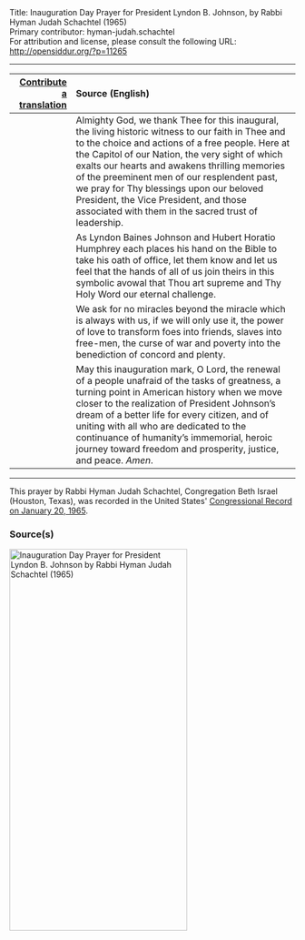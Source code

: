 <html>
<head></head>
<body>
Title: Inauguration Day Prayer for President Lyndon B. Johnson, by Rabbi Hyman Judah Schachtel (1965)<br />
Primary contributor: hyman-judah.schachtel<br />
For attribution and license, please consult the following URL: <a href="http://opensiddur.org/?p=11265">http://opensiddur.org/?p=11265</a>
<p />
<hr />

<table style="margin-left: auto;margin-right: auto;" class="draggable">
<thead><tr><th id="x" style="text-align: right;"><a href="/contribute/upload/">Contribute a translation</a></th><th style="text-align: left;">Source (English)</th></tr></thead>
<tbody>
<tr><td style="vertical-align:top;">
<div class="liturgy"><span lang="he">

</span></div></td>
 
<td style="vertical-align:top;">
<div class="english">
Almighty God, 
we thank Thee for this inaugural, 
the living historic witness to our faith in Thee 
and to the choice and actions of a free people. 
Here at the Capitol of our Nation, 
the very sight of which exalts our hearts 
and awakens thrilling memories 
of the preeminent men of our resplendent past, 
we pray for Thy blessings upon our beloved President, 
the Vice President, 
and those associated with them 
in the sacred trust of leadership.
</div></td></tr>


<tr><td style="vertical-align:top;">
<div class="liturgy"><span lang="he">

</span></div></td>
 
<td style="vertical-align:top;">
<div class="english">
As Lyndon Baines Johnson 
and Hubert Horatio Humphrey 
each places his hand on the Bible 
to take his oath of office, 
let them know 
and let us feel 
that the hands of all of us join theirs 
in this symbolic avowal 
that Thou art supreme 
and Thy Holy Word our eternal challenge.
</div></td></tr>


<tr><td style="vertical-align:top;">
<div class="liturgy"><span lang="he">

</span></div></td>
 
<td style="vertical-align:top;">
<div class="english">
We ask for no miracles 
beyond the miracle which is always with us, 
if we will only use it, 
the power of love 
to transform foes into friends, 
slaves into free-men, 
the curse of war and poverty 
into the benediction of concord and plenty.
</div></td></tr>


<tr><td style="vertical-align:top;">
<div class="liturgy"><span lang="he">

</span></div></td>
 
<td style="vertical-align:top;">
<div class="english">
May this inauguration mark, O Lord, 
the renewal of a people unafraid of the tasks of greatness, 
a turning point in American history when we move closer 
to the realization of President Johnson’s dream 
of a better life for every citizen, 
and of uniting with all who are dedicated 
to the continuance of humanity’s immemorial, heroic journey 
toward freedom and prosperity,
justice, and peace. 
<em>Amen</em>.
</div></td></tr>
</tbody></table>

<hr />

This prayer by Rabbi Hyman Judah Schachtel, Congregation Beth Israel (Houston, Texas), was recorded in the United States' <a href="https://archive.org/stream/congressionalrec111aunit#page/n493/mode/2up">Congressional Record on January 20, 1965</a>.

<h3>Source(s)</h3>

<a href="https://opensiddur.org/wp-content/uploads/2015/04/Inauguration-Day-Prayer-for-President-Lyndon-B.-Johnson-by-Rabbi-Hyman-Judah-Schachtel-1965.png"><img src="https://opensiddur.org/wp-content/uploads/2015/04/Inauguration-Day-Prayer-for-President-Lyndon-B.-Johnson-by-Rabbi-Hyman-Judah-Schachtel-1965.png" alt="Inauguration Day Prayer for President Lyndon B. Johnson by Rabbi Hyman Judah Schachtel (1965)" width="313" height="671" class="aligncenter size-full wp-image-11266" /></a>
</body>
</html>